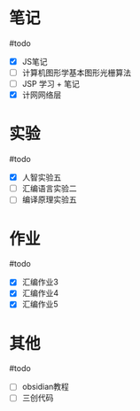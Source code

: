 # 笔记
#todo
- [x] JS笔记
- [ ] 计算机图形学基本图形光栅算法
- [ ] JSP 学习 + 笔记
- [x] 计网网络层
# 实验
#todo 
- [x] 人智实验五
- [ ] 汇编语言实验二
- [ ] 编译原理实验五
# 作业
#todo 
- [x] 汇编作业3
- [x] 汇编作业4
- [x] 汇编作业5

# 其他
#todo 
- [ ] obsidian教程
- [ ] 三创代码

